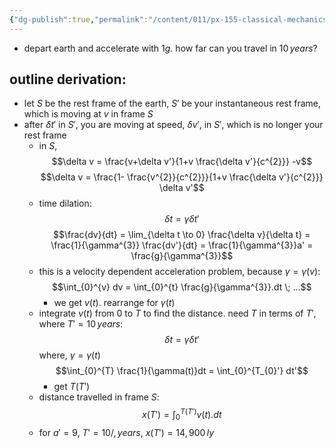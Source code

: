 ```yaml
---
{"dg-publish":true,"permalink":"/content/011/px-155-classical-mechanics-and-special-relativity/special-relativity/px-155-i-relativistic-momentum-mass-and-energy/px-155-i9-how-far-could-you-go/","noteIcon":"1","created":"2024-10-01T18:27:09.812+01:00","updated":"2024-11-26T19:59:40.298+00:00"}
---
```


- depart earth and accelerate with $1g$. how far can you travel in $10 \, years$?
## outline derivation:
- let $S$ be the rest frame of the earth, $S'$ be your instantaneous rest frame, which is moving at $v$ in frame $S$
- after $\delta t'$ in $S'$, you are moving at speed, $\delta v'$, in $S'$, which is no longer your rest frame
	- in $S$,
$$\delta v = \frac{v+\delta v'}{1+v  \frac{\delta v'}{c^{2}}} -v$$
	$$\delta v = \frac{1- \frac{v^{2}}{c^{2}}}{1+v  \frac{\delta v'}{c^{2}}} \delta v'$$
	- time dilation:
$$\delta t = \gamma \delta t'$$
	$$\frac{dv}{dt} = \lim_{\delta t \to 0}  \frac{\delta v}{\delta t} = \frac{1}{\gamma^{3}} \frac{dv'}{dt} = \frac{1}{\gamma^{3}}a' = \frac{g}{\gamma^{3}}$$
	- this is a velocity dependent acceleration problem, because $\gamma=\gamma(v)$:
$$\int_{0}^{v} dv = \int_{0}^{t} \frac{g}{\gamma^{3}}.dt \; ...$$
		- we get $v(t)$. rearrange for $\gamma(t)$
	- integrate $v(t)$ from $0$ to $T$ to find the distance. need $T$ in terms of $T'$, where $T'=10 \, years$:
$$\delta t = \gamma\delta t'$$
			where, $\gamma=\gamma(t)$
	$$\int_{0}^{T} \frac{1}{\gamma(t)}dt = \int_{0}^{T_{0}'} dt'$$
		- get $T(T')$
	- distance travelled in frame $S$:
$$x(T') = \int_{0}^{T(T')} v(t).dt$$
	- for $a'=9$, $T'=10/,years$, $x(T') = 14,900 \,ly$
